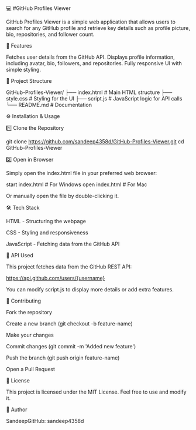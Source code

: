 💻 #GitHub Profiles Viewer

GitHub Profiles Viewer is a simple web application that allows users to search for any GitHub profile and retrieve key details such as profile picture, bio, repositories, and follower count.

🚀 Features

Fetches user details from the GitHub API.
Displays profile information, including avatar, bio, followers, and repositories.
Fully responsive UI with simple styling.

📂 Project Structure

GitHub-Profiles-Viewer/
├── index.html    # Main HTML structure
├── style.css     # Styling for the UI
├── script.js     # JavaScript logic for API calls
└── README.md     # Documentation

⚙️ Installation & Usage

1️⃣ Clone the Repository

git clone https://github.com/sandeep4358d/GitHub-Profiles-Viewer.git
cd GitHub-Profiles-Viewer

2️⃣ Open in Browser

Simply open the index.html file in your preferred web browser:

start index.html  # For Windows
open index.html   # For Mac

Or manually open the file by double-clicking it.

🛠️ Tech Stack

HTML - Structuring the webpage

CSS - Styling and responsiveness

JavaScript - Fetching data from the GitHub API

🎯 API Used

This project fetches data from the GitHub REST API:

https://api.github.com/users/{username}

You can modify script.js to display more details or add extra features.

🐜 Contributing

Fork the repository

Create a new branch (git checkout -b feature-name)

Make your changes

Commit changes (git commit -m 'Added new feature')

Push the branch (git push origin feature-name)

Open a Pull Request

📝 License

This project is licensed under the MIT License. Feel free to use and modify it.

👤 Author

SandeepGitHub: sandeep4358d

